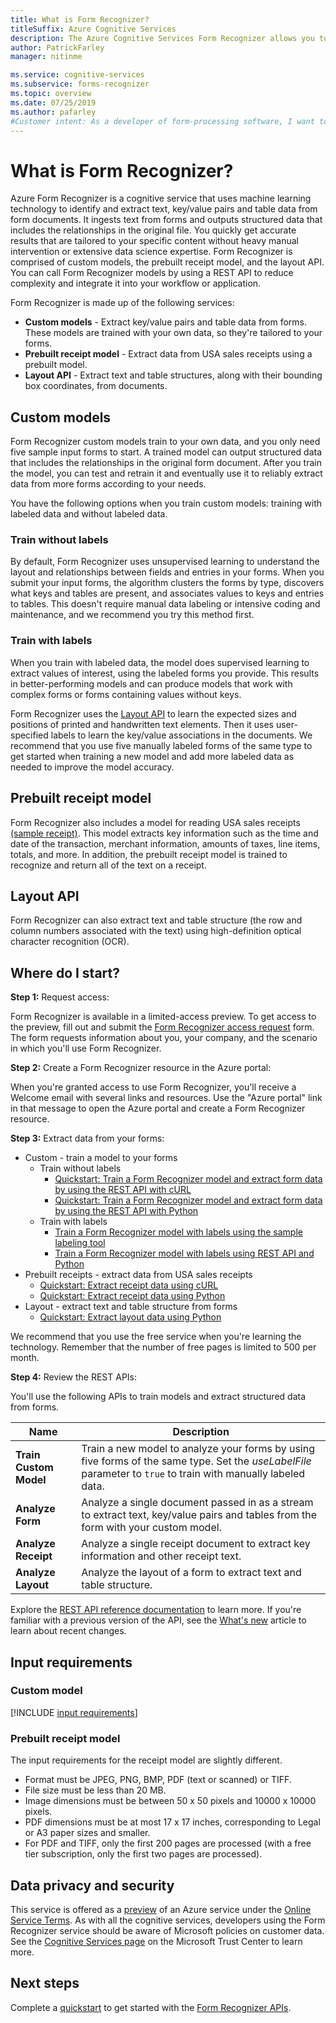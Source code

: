 ```yaml
---
title: What is Form Recognizer?
titleSuffix: Azure Cognitive Services
description: The Azure Cognitive Services Form Recognizer allows you to identify and extract key/value pairs and table data from form documents.
author: PatrickFarley
manager: nitinme

ms.service: cognitive-services
ms.subservice: forms-recognizer
ms.topic: overview
ms.date: 07/25/2019
ms.author: pafarley
#Customer intent: As a developer of form-processing software, I want to learn what the Form Recognizer service does so I can determine if I should use it.
---
```


# What is Form Recognizer?

Azure Form Recognizer is a cognitive service that uses machine learning technology to identify and extract text, key/value pairs and table data from form documents. It ingests text from forms and outputs structured data that includes the relationships in the original file. You quickly get accurate results that are tailored to your specific content without heavy manual intervention or extensive data science expertise. Form Recognizer is comprised of custom models, the prebuilt receipt model, and the layout API. You can call Form Recognizer models by using a REST API to reduce complexity and integrate it into your workflow or application.

Form Recognizer is made up of the following services:
* **Custom models** - Extract key/value pairs and table data from forms. These models are trained with your own data, so they're tailored to your forms.
* **Prebuilt receipt model** - Extract data from USA sales receipts using a prebuilt model.
* **Layout API** - Extract text and table structures, along with their bounding box coordinates, from documents.

<!-- add diagram -->

## Custom models

Form Recognizer custom models train to your own data, and you only need five sample input forms to start. A trained model can output structured data that includes the relationships in the original form document. After you train the model, you can test and retrain it and eventually use it to reliably extract data from more forms according to your needs.

You have the following options when you train custom models: training with labeled data and without labeled data.

### Train without labels

By default, Form Recognizer uses unsupervised learning to understand the layout and relationships between fields and entries in your forms. When you submit your input forms, the algorithm clusters the forms by type, discovers what keys and tables are present, and associates values to keys and entries to tables. This doesn't require manual data labeling or intensive coding and maintenance, and we recommend you try this method first.

### Train with labels

When you train with labeled data, the model does supervised learning to extract values of interest, using the labeled forms you provide. This results in better-performing models and can produce models that work with complex forms or forms containing values without keys.

Form Recognizer uses the [Layout API](#layout-api) to learn the expected sizes and positions of printed and handwritten text elements. Then it uses user-specified labels to learn the key/value associations in the documents. We recommend that you use five manually labeled forms of the same type to get started when training a new model and add more labeled data as needed to improve the model accuracy.

## Prebuilt receipt model

Form Recognizer also includes a model for reading USA sales receipts [(sample receipt)](./media/contoso-receipt-small.png). This model extracts key information such as the time and date of the transaction, merchant information, amounts of taxes, line items, totals, and more. In addition, the prebuilt receipt model is trained to recognize and return all of the text on a receipt.

## Layout API

Form Recognizer can also extract text and table structure (the row and column numbers associated with the text) using high-definition optical character recognition (OCR). 

## Where do I start?

**Step 1:** Request access:

Form Recognizer is available in a limited-access preview. To get access to the preview, fill out and submit the [Form Recognizer access request](https://aka.ms/FormRecognizerRequestAccess) form. The form requests information about you, your company, and the scenario in which you'll use Form Recognizer.

**Step 2:** Create a Form Recognizer resource in the Azure portal:

When you're granted access to use Form Recognizer, you'll receive a Welcome email with several links and resources. Use the "Azure portal" link in that message to open the Azure portal and create a Form Recognizer resource.

**Step 3:** Extract data from your forms:

* Custom - train a model to your forms
  * Train without labels
    * [Quickstart: Train a Form Recognizer model and extract form data by using the REST API with cURL](quickstarts/curl-train-extract.md)
    * [Quickstart: Train a Form Recognizer model and extract form data by using the REST API with Python](quickstarts/python-train-extract.md)
  * Train with labels 
    * [Train a Form Recognizer model with labels using the sample labeling tool](quickstarts/label-tool.md)
    * [Train a Form Recognizer model with labels using REST API and Python](quickstarts/python-labeled-data.md) 
* Prebuilt receipts - extract data from USA sales receipts
  * [Quickstart: Extract receipt data using cURL](quickstarts/curl-receipts.md)
  * [Quickstart: Extract receipt data using Python](quickstarts/python-receipts.md)
* Layout - extract text and table structure from forms
  * [Quickstart: Extract layout data using Python](quickstarts/python-layout.md)

We recommend that you use the free service when you're learning the technology. Remember that the number of free pages is limited to 500 per month.

**Step 4:** Review the REST APIs:

You'll use the following APIs to train models and extract structured data from forms.

|Name |Description |
|---|---|
| **Train Custom Model**| Train a new model to analyze your forms by using five forms of the same type. Set the _useLabelFile_ parameter to `true` to train with manually labeled data. |
| **Analyze Form** |Analyze a single document passed in as a stream to extract text, key/value pairs and tables from the form with your custom model.  |
| **Analyze Receipt** |Analyze a single receipt document to extract key information and other receipt text.|
| **Analyze Layout** |Analyze the layout of a form to extract text and table structure.|

Explore the [REST API reference documentation](https://aka.ms/form-recognizer/api) to learn more. If you're familiar with a previous version of the API, see the [What's new](./whats-new.md) article to learn about recent changes.

## Input requirements
### Custom model

[!INCLUDE [input requirements](./includes/input-requirements.md)]

### Prebuilt receipt model

The input requirements for the receipt model are slightly different.

* Format must be JPEG, PNG, BMP, PDF (text or scanned) or TIFF.
* File size must be less than 20 MB.
* Image dimensions must be between 50 x 50 pixels and 10000 x 10000 pixels. 
* PDF dimensions must be at most 17 x 17 inches, corresponding to Legal or A3 paper sizes and smaller.
* For PDF and TIFF, only the first 200 pages are processed (with a free tier subscription, only the first two pages are processed).

## Data privacy and security

This service is offered as a [preview](https://azure.microsoft.com/support/legal/preview-supplemental-terms/) of an Azure service under the [Online Service Terms](https://www.microsoftvolumelicensing.com/DocumentSearch.aspx?Mode=3&DocumentTypeId=31). As with all the cognitive services, developers using the Form Recognizer service should be aware of Microsoft policies on customer data. See the [Cognitive Services page](https://www.microsoft.com/trustcenter/cloudservices/cognitiveservices) on the Microsoft Trust Center to learn more.

## Next steps

Complete a [quickstart](quickstarts/curl-train-extract.md) to get started with the [Form Recognizer APIs](https://aka.ms/form-recognizer/api).
